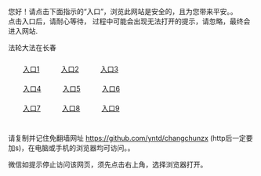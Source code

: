 您好！请点击下面指示的“入口”，浏览此网站是安全的，且为您带来平安。。 <br/>
点击入口后，请耐心等待， 过程中可能会出现无法打开的提示，请忽略，最终会进入网站. </br>

法轮大法在长春<br/>
<div style="padding:10px"><a style="margin:20px" target="_blank" href="https://dbs4o8hfgrk5g.cloudfront.net/2Qpsp?kpdxaylo" id="ccLink1" rel="nofollow">入口1</a> <a target="_blank" style="margin:20px" href="https://d3rv173o2gq4i5.cloudfront.net/2Qpsp?pvyhpaxh" id="ccLink2" rel="nofollow">入口2</a> <a style="margin:20px" target="_blank" href="https://dvay1d6a0jloz.cloudfront.net/2Qpsp?qhqeys" id="ccLink3" rel="nofollow">入口3</a></div>

<div style="padding:10px" ><a style="margin:20px" target="_blank" href="https://dbs4o8hfgrk5g.cloudfront.net/2Qpsp?kpdxaylo" id="ccLink4" rel="nofollow">入口4</a> <a style="margin:20px" href="https://d3rv173o2gq4i5.cloudfront.net/2Qpsp?pvyhpaxh" target="_blank" id="ccLink5" rel="nofollow">入口5</a> <a style="margin:20px" href="https://dvay1d6a0jloz.cloudfront.net/2Qpsp?qhqeys" target="_blank" id="ccLink6" rel="nofollow">入口6</a></div>

<div style="padding:10px"><a style="margin:20px" target="_blank" href="https://dbs4o8hfgrk5g.cloudfront.net/2Qpsp?kpdxaylo" id="ccLink7" rel="nofollow">入口7</a> <a style="margin:20px" href="https://d3rv173o2gq4i5.cloudfront.net/2Qpsp?pvyhpaxh" target="_blank" id="ccLink8" rel="nofollow">入口8</a> <a style="margin:20px" target="_blank" href="https://dvay1d6a0jloz.cloudfront.net/2Qpsp?qhqeys" id="ccLink9" rel="nofollow">入口9</a></div>

<br/>



请复制并记住免翻墙网址 https://github.com/yntd/changchunzx (http后一定要加s)，在电脑或手机的浏览器均可访问。。<br/>

微信如提示停止访问该网页，须先点击右上角，选择浏览器打开。
